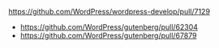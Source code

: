 https://github.com/WordPress/wordpress-develop/pull/7129

-   https://github.com/WordPress/gutenberg/pull/62304
-   https://github.com/WordPress/gutenberg/pull/67879
